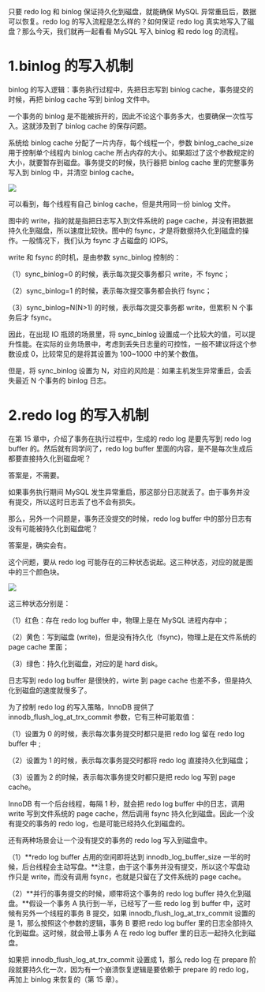 
只要 redo log 和 binlog 保证持久化到磁盘，就能确保 MySQL 异常重启后，数据可以恢复。redo log 的写入流程是怎么样的？如何保证 redo log 真实地写入了磁盘？那么今天，我们就再一起看看 MySQL 写入 binlog 和 redo log 的流程。

# 1.binlog 的写入机制

binlog 的写入逻辑：事务执行过程中，先把日志写到 binlog cache，事务提交的时候，再把 binlog cache 写到 binlog 文件中。

一个事务的 binlog 是不能被拆开的，因此不论这个事务多大，也要确保一次性写入。这就涉及到了 binlog cache 的保存问题。

系统给 binlog cache 分配了一片内存，每个线程一个，参数 binlog_cache_size 用于控制单个线程内 binlog cache 所占内存的大小。如果超过了这个参数规定的大小，就要暂存到磁盘。事务提交的时候，执行器把 binlog cache 里的完整事务写入到 binlog 中，并清空 binlog cache。

![](./images/23/1.png)

可以看到，每个线程有自己 binlog cache，但是共用同一份 binlog 文件。

图中的 write，指的就是指把日志写入到文件系统的 page cache，并没有把数据持久化到磁盘，所以速度比较快。图中的 fsync，才是将数据持久化到磁盘的操作。一般情况下，我们认为 fsync 才占磁盘的 IOPS。

write 和 fsync 的时机，是由参数 sync_binlog 控制的：

（1）sync_binlog=0 的时候，表示每次提交事务都只 write，不 fsync；

（2）sync_binlog=1 的时候，表示每次提交事务都会执行 fsync；

（3）sync_binlog=N(N>1) 的时候，表示每次提交事务都 write，但累积 N 个事务后才 fsync。

因此，在出现 IO 瓶颈的场景里，将 sync_binlog 设置成一个比较大的值，可以提升性能。在实际的业务场景中，考虑到丢失日志量的可控性，一般不建议将这个参数设成 0，比较常见的是将其设置为 100~1000 中的某个数值。

但是，将 sync_binlog 设置为 N，对应的风险是：如果主机发生异常重启，会丢失最近 N 个事务的 binlog 日志。

# 2.redo log 的写入机制

在第 15 章中，介绍了事务在执行过程中，生成的 redo log 是要先写到 redo log buffer 的。然后就有同学问了，redo log buffer 里面的内容，是不是每次生成后都要直接持久化到磁盘呢？

答案是，不需要。

如果事务执行期间 MySQL 发生异常重启，那这部分日志就丢了。由于事务并没有提交，所以这时日志丢了也不会有损失。

那么，另外一个问题是，事务还没提交的时候，redo log buffer 中的部分日志有没有可能被持久化到磁盘呢？

答案是，确实会有。

这个问题，要从 redo log 可能存在的三种状态说起。这三种状态，对应的就是图中的三个颜色块。

![](./images/23/2.png)

这三种状态分别是：

（1）红色：存在 redo log buffer 中，物理上是在 MySQL 进程内存中；

（2）黄色：写到磁盘 (write)，但是没有持久化（fsync)，物理上是在文件系统的 page cache 里面；

（3）绿色：持久化到磁盘，对应的是 hard disk。

日志写到 redo log buffer 是很快的，wirte 到 page cache 也差不多，但是持久化到磁盘的速度就慢多了。

为了控制 redo log 的写入策略，InnoDB 提供了 innodb_flush_log_at_trx_commit 参数，它有三种可能取值：

（1）设置为 0 的时候，表示每次事务提交时都只是把 redo log 留在 redo log buffer 中 ;

（2）设置为 1 的时候，表示每次事务提交时都将 redo log 直接持久化到磁盘；

（3）设置为 2 的时候，表示每次事务提交时都只是把 redo log 写到 page cache。

InnoDB 有一个后台线程，每隔 1 秒，就会把 redo log buffer 中的日志，调用 write 写到文件系统的 page cache，然后调用 fsync 持久化到磁盘。因此一个没有提交的事务的 redo log，也是可能已经持久化到磁盘的。

还有两种场景会让一个没有提交的事务的 redo log 写入到磁盘中。

（1）**redo log buffer 占用的空间即将达到 innodb_log_buffer_size 一半的时候，后台线程会主动写盘。**注意，由于这个事务并没有提交，所以这个写盘动作只是 write，而没有调用 fsync，也就是只留在了文件系统的 page cache。

（2）**并行的事务提交的时候，顺带将这个事务的 redo log buffer 持久化到磁盘。**假设一个事务 A 执行到一半，已经写了一些 redo log 到 buffer 中，这时候有另外一个线程的事务 B 提交，如果 innodb_flush_log_at_trx_commit 设置的是 1，那么按照这个参数的逻辑，事务 B 要把 redo log buffer 里的日志全部持久化到磁盘。这时候，就会带上事务 A 在 redo log buffer 里的日志一起持久化到磁盘。

如果把 innodb_flush_log_at_trx_commit 设置成 1，那么 redo log 在 prepare 阶段就要持久化一次，因为有一个崩溃恢复逻辑是要依赖于 prepare 的 redo log，再加上 binlog 来恢复的（第 15 章）。




